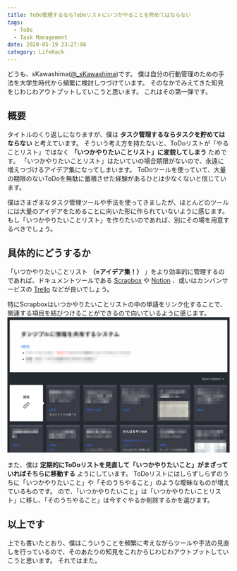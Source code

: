 ```yaml
---
title: ToDo管理するならToDoリストにいつかやることを貯めてはならない
tags:
  - ToDo
  - Task Management
date: 2020-05-19 23:27:06
category: LifeHack
---
```


どうも、sKawashima([@_sKawashima](https://twitter.com/_skawashima))です。
僕は自分の行動管理のための手法を大学生時代から頻繁に検討しつづけています。
そのなかでみえてきた知見をじわじわアウトプットしていこうと思います。
これはその第一弾です。

<!-- more -->

## 概要

タイトルのくり返しになりますが、僕は **タスク管理するならタスクを貯めてはならない** と考えています。
そういう考え方を持たないと、ToDoリストが「やることリスト」ではなく **「いつかやりたいことリスト」に変貌してしまう** ためです。
「いつかやりたいことリスト」はたいていの場合期限がないので、永遠に増えつづけるアイデア集になってしまいます。
ToDoツールを使っていて、大量の期限のないToDoを無駄に蓄積させた経験があるひとは少なくないと信じています。

僕はさまざまなタスク管理ツールや手法を使ってきましたが、ほとんどのツールには大量のアイデアをためることに向いた形に作られていないように感じます。
もし「いつかやりたいことリスト」を作りたいのであれば、別にその場を用意するべきでしょう。

## 具体的にどうするか

「いつかやりたいことリスト **（=アイデア集！）** 」をより効率的に管理するのであれば、ドキュメントツールである [Scrapbox](https://scrapbox.io/) や [Notion](https://www.notion.so/) 、或いはカンバンサービスの [Trello](http://trello.com/) などが良いでしょう。

特にScrapboxはいつかやりたいことリストの中の単語をリンク化することで、関連する項目を結びつけることができるので向いているように感じます。
![僕のScrapboxの例](./dont-store-to-dos/example.png)

また、僕は **定期的にToDoリストを見直して「いつかやりたいこと」がまざっていればそちらに移動する** ようにしています。
ToDoリストにはしらずしらずのうちに「いつかやりたいこと」や「そのうちやること」のような曖昧なものが増えているものです。
ので、「いつかやりたいこと」は「いつかやりたいことリスト」に移し、「そのうちやること」は今すぐやるか削除するかを選びます。

## 以上です

上でも書いたとおり、僕はこういうことを頻繁に考えながらツールや手法の見直しを行っているので、そのあたりの知見をこれからじわじわアウトプットしていこうと思います。
それではまた。
